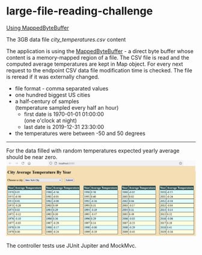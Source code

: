 # large-file-reading-challenge
<p>
<a href="https://github.com/Ee-Cs/large-file-reading-challenge/blob/main/docs/mermaid/stateDiagram.md">Using MappedByteBuffer</a>
</p>
<p>The 3GB data file <i>city_temperatures.csv</i> content</p>
<p>
The application is using the 
<a href="https://docs.oracle.com/en/java/javase/22/docs/api/java.base/java/nio/MappedByteBuffer.html">MappedByteBuffer</a> 
 - a direct byte buffer whose content is a memory-mapped region of a file.
The CSV file is read and the computed average temperatures are kept in Map object.
For every next request to the endpoint CSV data file modification time is checked.
The file is reread if it was externally changed. 
</p>
<ul>
<li>file format - comma separated values</li>
<li>one hundred biggest US cities</li>
<li>a half-century of samples<br>
    (temperature sampled every half an hour)
    <ul>
        <li>first date is 1970-01-01 01:00:00<br>
        (one o'clock at night)</li>
        <li>last  date is 2019-12-31 23:30:00</li>
    </ul>
    </li>
<li>the temperatures were between -50 and 50 degrees</li>
</ul>
<hr/>
<p>
For the data filled with random temperatures
expected yearly average should be near zero.  
<img alt="" src="docs/images/WebPageScreenshot.png"/>
</p>
<p>
The controller tests use JUnit Jupiter and MockMvc. 
</p>
